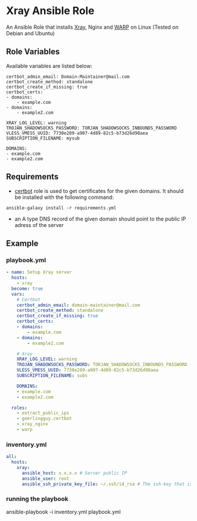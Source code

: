 # Xray Ansible Role

An Ansible Role that installs [Xray](https://github.com/XTLS/Xray-corex), Nginx and [WARP](https://cloudflarewarp.com/) on Linux (Tested on Debian and Ubuntu)


## Role Variables

Available variables are listed below:

    certbot_admin_email: Domain-Maintainer@mail.com
    certbot_create_method: standalone
    certbot_create_if_missing: true
    certbot_certs:
    - domains:
        - example.com
    - domains:
        - example2.com

    XRAY_LOG_LEVEL: warning
    TROJAN_SHADOWSOCKS_PASSWORD: TORJAN_SHADOWSOCKS_INBOUNDS_PASSWORD
    VLESS_VMESS_UUID: 7730e289-a907-4d89-82c5-b73d26d98aea
    SUBSCRIPTION_FILENAME: mysub

    DOMAINS:
    - example.com
    - example2.com


## Requirements

* [certbot](https://galaxy.ansible.com/geerlingguy/certbot/) role is used to get certificates for the given domains. It should be installed with the following command:
```
ansible-galaxy install -r requirements.yml
```

* an A type DNS record of the given domain should point to the public IP adress of the server 

## Example

### playbook.yml

```yaml
- name: Setup Xray server
  hosts:
    - xray
  become: true
  vars:
    # Certbot
    certbot_admin_email: domain-maintainer@mail.com
    certbot_create_method: standalone
    certbot_create_if_missing: true
    certbot_certs:
    - domains:
        - example.com
    - domains:
        - example2.com

    # Xray
    XRAY_LOG_LEVEL: warning
    TROJAN_SHADOWSOCKS_PASSWORD: TORJAN_SHADOWSOCKS_INBOUNDS_PASSWORD
    VLESS_VMESS_UUID: 7730e289-a907-4d89-82c5-b73d26d98aea
    SUBSCRIPTION_FILENAME: subs

    DOMAINS:
    - example.com
    - example2.com

  roles:
    - extract_public_ips
    - geerlingguy.certbot
    - xray_nginx
    - warp

```

### inventory.yml

```yaml
all:
  hosts:
    xray:
      ansible_host: x.x.x.x # Server public IP
      ansible_user: root
      ansible_ssh_private_key_file: ~/.ssh/id_rsa # The ssh-key that is already added to server

```

### running the playbook
  ansible-playbook -i inventory.yml playbook.yml